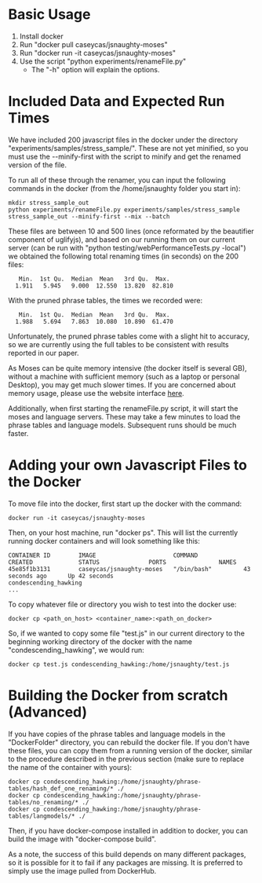# Basic Usage
1) Install docker
2) Run "docker pull caseycas/jsnaughty-moses"
3) Run "docker run -it caseycas/jsnaughty-moses"
4) Use the script "python experiments/renameFile.py"
	- The "-h" option will explain the options.

# Included Data and Expected Run Times
We have included 200 javascript files in the docker under the directory
"experiments/samples/stress_sample/".  These are not yet minified, so you must
use the --minify-first with the script to minify and get the renamed version of
the file.

To run all of these through the renamer, you can input the following commands
in the docker (from the /home/jsnaughty folder you start in):

```
mkdir stress_sample_out
python experiments/renameFile.py experiments/samples/stress_sample stress_sample_out --minify-first --mix --batch 
```

These files are between 10 and 500 lines (once reformated by the beautifier 
component of uglifyjs), and based on our running them on our current server
(can be run with "python testing/webPerformanceTests.py -local")
we obtained the following total renaming times (in seconds) on the 200 files:

```
   Min.  1st Qu.  Median  Mean   3rd Qu.  Max. 
  1.911   5.945   9.000  12.550  13.820  82.810
```

With the pruned phrase tables, the times we recorded were:

```
   Min.  1st Qu.  Median  Mean   3rd Qu.  Max.
  1.988   5.694   7.863  10.080  10.890  61.470
```

Unfortunately, the pruned phrase tables come with a slight hit to accuracy,
so we are currently using the full tables to be consistent with results
reported in our paper.


As Moses can be quite memory intensive (the docker 
itself is several GB), without a machine with sufficient memory (such as a 
laptop or personal Desktop), you may get much slower times.
If you are concerned about memory usage, please use the  website interface [here](http://jsnaughty.org).

Additionally, when first starting the renameFile.py script, it will start the
moses and language servers.  These may take a few minutes to load the phrase tables
and language models.  Subsequent runs should be much faster.

# Adding your own Javascript Files to the Docker

To move file into the docker, first start up the docker with the command:

`
docker run -it caseycas/jsnaughty-moses
`

Then, on your host machine, run "docker ps".  This will list the currently
running docker containers and will look something like this:

```
CONTAINER ID        IMAGE                      COMMAND             CREATED             STATUS              PORTS               NAMES
45e85f1b3131        caseycas/jsnaughty-moses   "/bin/bash"         43 seconds ago      Up 42 seconds                           condescending_hawking
...
```

To copy whatever file or directory you wish to test into the docker use:

```
docker cp <path_on_host> <container_name>:<path_on_docker>
```

So, if we wanted to copy some file "test.js" in our current directory to the
beginning working directory of the docker with the name "condescending_hawking",
we would run:

```
docker cp test.js condescending_hawking:/home/jsnaughty/test.js
```

# Building the Docker from scratch (Advanced)
If you have copies of the phrase tables and language models in the 
"DockerFolder" directory, you can rebuild the docker file.  If you don't have
these files, you can copy them from a running version of the docker, similar to
the procedure described in the previous section (make sure to replace the name
of the container with yours):

```
docker cp condescending_hawking:/home/jsnaughty/phrase-tables/hash_def_one_renaming/* ./
docker cp condescending_hawking:/home/jsnaughty/phrase-tables/no_renaming/* ./
docker cp condescending_hawking:/home/jsnaughty/phrase-tables/langmodels/* ./
```

Then, if you have docker-compose installed in addition to docker, you can build
the image with "docker-compose build".

As a note, the success of this build depends on many different packages, so it
is possible for it to fail if any packages are missing.  It is preferred to 
simply use the image pulled from DockerHub.
